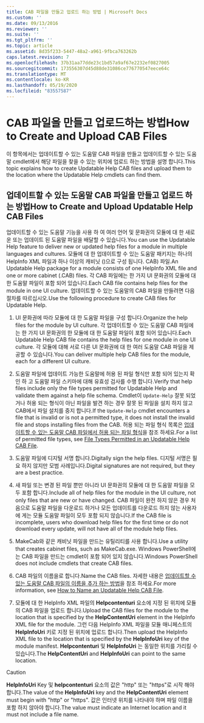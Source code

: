 ```yaml
---
title: CAB 파일을 만들고 업로드 하는 방법 | Microsoft Docs
ms.custom: ''
ms.date: 09/13/2016
ms.reviewer: ''
ms.suite: ''
ms.tgt_pltfrm: ''
ms.topic: article
ms.assetid: 8d35f233-5447-48a2-a961-9fbca763262b
caps.latest.revision: 7
ms.openlocfilehash: 37b31aa77dde23c1bd57a9af67e2232ef0827005
ms.sourcegitcommit: 173556307d45d88de31086ce776770547eece64c
ms.translationtype: MT
ms.contentlocale: ko-KR
ms.lasthandoff: 05/19/2020
ms.locfileid: "83557587"
---
```

# <a name="how-to-create-and-upload-cab-files"></a><span data-ttu-id="366a2-102">CAB 파일을 만들고 업로드하는 방법</span><span class="sxs-lookup"><span data-stu-id="366a2-102">How to Create and Upload CAB Files</span></span>

<span data-ttu-id="366a2-103">이 항목에서는 업데이트할 수 있는 도움말 CAB 파일을 만들고 업데이트할 수 있는 도움말 cmdlet에서 해당 파일을 찾을 수 있는 위치에 업로드 하는 방법을 설명 합니다.</span><span class="sxs-lookup"><span data-stu-id="366a2-103">This topic explains how to create Updatable Help CAB files and upload them to the location where the Updatable Help cmdlets can find them.</span></span>

## <a name="how-to-create-and-upload-updatable-help-cab-files"></a><span data-ttu-id="366a2-104">업데이트할 수 있는 도움말 CAB 파일을 만들고 업로드 하는 방법</span><span class="sxs-lookup"><span data-stu-id="366a2-104">How to Create and Upload Updatable Help CAB Files</span></span>

<span data-ttu-id="366a2-105">업데이트할 수 있는 도움말 기능을 사용 하 여 여러 언어 및 문화권의 모듈에 대 한 새로운 또는 업데이트 된 도움말 파일을 배달할 수 있습니다.</span><span class="sxs-lookup"><span data-stu-id="366a2-105">You can use the Updatable Help feature to deliver new or updated help files for a module in multiple languages and cultures.</span></span> <span data-ttu-id="366a2-106">모듈에 대 한 업데이트할 수 있는 도움말 패키지는 하나의 HelpInfo XML 파일과 하나 이상의 캐비닛 ()으로 구성 됩니다. CAB) 파일.</span><span class="sxs-lookup"><span data-stu-id="366a2-106">An Updatable Help package for a module consists of one HelpInfo XML file and one or more cabinet (.CAB) files.</span></span> <span data-ttu-id="366a2-107">각 CAB 파일에는 한 가지 UI 문화권의 모듈에 대 한 도움말 파일이 포함 되어 있습니다.</span><span class="sxs-lookup"><span data-stu-id="366a2-107">Each CAB file contains help files for the module in one UI culture.</span></span> <span data-ttu-id="366a2-108">업데이트할 수 있는 도움말의 CAB 파일을 만들려면 다음 절차를 따르십시오.</span><span class="sxs-lookup"><span data-stu-id="366a2-108">Use the following procedure to create CAB files for Updatable Help.</span></span>

1. <span data-ttu-id="366a2-109">UI 문화권에 따라 모듈에 대 한 도움말 파일을 구성 합니다.</span><span class="sxs-lookup"><span data-stu-id="366a2-109">Organize the help files for the module by UI culture.</span></span> <span data-ttu-id="366a2-110">각 업데이트할 수 있는 도움말 CAB 파일에는 한 가지 UI 문화권의 한 모듈에 대 한 도움말 파일이 포함 되어 있습니다.</span><span class="sxs-lookup"><span data-stu-id="366a2-110">Each Updatable Help CAB file contains the help files for one module in one UI culture.</span></span> <span data-ttu-id="366a2-111">각 모듈에 대해 서로 다른 UI 문화권에 대 한 여러 도움말 CAB 파일을 제공할 수 있습니다.</span><span class="sxs-lookup"><span data-stu-id="366a2-111">You can deliver multiple help CAB files for the module, each for a different UI culture.</span></span>

2. <span data-ttu-id="366a2-112">도움말 파일에 업데이트 가능한 도움말에 허용 된 파일 형식만 포함 되어 있는지 확인 하 고 도움말 파일 스키마에 대해 유효성 검사를 수행 합니다.</span><span class="sxs-lookup"><span data-stu-id="366a2-112">Verify that help files include only the file types permitted for Updatable Help and validate them against a help file schema.</span></span> <span data-ttu-id="366a2-113">Cmdlet이 `Update-Help` 잘못 되었거나 허용 되는 형식이 아닌 파일을 발견 하는 경우 잘못 된 파일을 설치 하지 않고 CAB에서 파일 설치를 중지 합니다.</span><span class="sxs-lookup"><span data-stu-id="366a2-113">If the `Update-Help` cmdlet encounters a file that is invalid or is not a permitted type, it does not install the invalid file and stops installing files from the CAB.</span></span> <span data-ttu-id="366a2-114">허용 되는 파일 형식 목록은 [업데이트할 수 있는 도움말 CAB 파일에서 허용 되는 파일 형식](./file-types-permitted-in-an-updatable-help-cab-file.md)을 참조 하세요.</span><span class="sxs-lookup"><span data-stu-id="366a2-114">For a list of permitted file types, see [File Types Permitted in an Updatable Help CAB File](./file-types-permitted-in-an-updatable-help-cab-file.md).</span></span>

3. <span data-ttu-id="366a2-115">도움말 파일에 디지털 서명 합니다.</span><span class="sxs-lookup"><span data-stu-id="366a2-115">Digitally sign the help files.</span></span> <span data-ttu-id="366a2-116">디지털 서명은 필요 하지 않지만 모범 사례입니다.</span><span class="sxs-lookup"><span data-stu-id="366a2-116">Digital signatures are not required, but they are a best practice.</span></span>

4. <span data-ttu-id="366a2-117">새 파일 또는 변경 된 파일 뿐만 아니라 UI 문화권의 모듈에 대 한 도움말 파일을 모두 포함 합니다.</span><span class="sxs-lookup"><span data-stu-id="366a2-117">Include all of help files for the module in the UI culture, not only files that are new or have changed.</span></span> <span data-ttu-id="366a2-118">CAB 파일이 완전 하지 않은 경우 처음으로 도움말 파일을 다운로드 하거나 모든 업데이트를 다운로드 하지 않는 사용자에 게는 모듈 도움말 파일이 모두 포함 되지 않습니다.</span><span class="sxs-lookup"><span data-stu-id="366a2-118">If the CAB file is incomplete, users who download help files for the first time or do not download every update, will not have all of the module help files.</span></span>

5. <span data-ttu-id="366a2-119">MakeCab와 같은 캐비닛 파일을 만드는 유틸리티를 사용 합니다.</span><span class="sxs-lookup"><span data-stu-id="366a2-119">Use a utility that creates cabinet files, such as MakeCab.exe.</span></span> <span data-ttu-id="366a2-120">Windows PowerShell에는 CAB 파일을 만드는 cmdlet이 포함 되어 있지 않습니다.</span><span class="sxs-lookup"><span data-stu-id="366a2-120">Windows PowerShell does not include cmdlets that create CAB files.</span></span>

6. <span data-ttu-id="366a2-121">CAB 파일의 이름을로 합니다.</span><span class="sxs-lookup"><span data-stu-id="366a2-121">Name the CAB files.</span></span> <span data-ttu-id="366a2-122">자세한 내용은 [업데이트할 수 있는 도움말 CAB 파일의 이름을 추가 하는 방법](./how-to-name-an-updatable-help-cab-file.md)을 참조 하세요.</span><span class="sxs-lookup"><span data-stu-id="366a2-122">For more information, see [How to Name an Updatable Help CAB File](./how-to-name-an-updatable-help-cab-file.md).</span></span>

7. <span data-ttu-id="366a2-123">모듈에 대 한 HelpInfo XML 파일의 **Helpcontenturi** 요소에 지정 된 위치에 모듈의 CAB 파일을 업로드 합니다.</span><span class="sxs-lookup"><span data-stu-id="366a2-123">Upload the CAB files for the module to the location that is specified by the **HelpContentUri** element in the HelpInfo XML file for the module.</span></span> <span data-ttu-id="366a2-124">그런 다음 HelpInfo XML 파일을 모듈 매니페스트의 **HelpInfoUri** 키로 지정 된 위치에 업로드 합니다.</span><span class="sxs-lookup"><span data-stu-id="366a2-124">Then upload the HelpInfo XML file to the location that is specified by the **HelpInfoUri** key of the module manifest.</span></span> <span data-ttu-id="366a2-125">**Helpcontenturi** 및 **HelpInfoUri** 는 동일한 위치를 가리킬 수 있습니다.</span><span class="sxs-lookup"><span data-stu-id="366a2-125">The **HelpContentUri** and **HelpInfoUri** can point to the same location.</span></span>

> [!CAUTION]
> <span data-ttu-id="366a2-126">**HelpInfoUri** Key 및 **helpcontenturi** 요소의 값은 "http" 또는 "https"로 시작 해야 합니다.</span><span class="sxs-lookup"><span data-stu-id="366a2-126">The value of the **HelpInfoUri** key and the **HelpContentUri** element must begin with "http" or "https".</span></span> <span data-ttu-id="366a2-127">값은 인터넷 위치를 나타내야 하며 파일 이름을 포함 하지 않아야 합니다.</span><span class="sxs-lookup"><span data-stu-id="366a2-127">The value must indicate an Internet location and it must not include a file name.</span></span>
